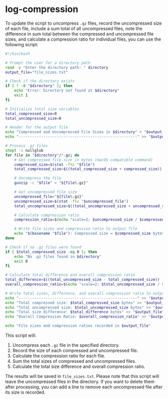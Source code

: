 # log-compression

To update the script to uncompress `.gz` files, record the uncompressed size of each file, include a sum total of all uncompressed files, note the difference in sum total between the compressed and uncompressed file sizes, and calculate a compression ratio for individual files, you can use the following script:

```bash
#!/bin/bash

# Prompt the user for a directory path
read -p "Enter the directory path: " directory
output_file="file_sizes.txt"

# Check if the directory exists
if [ ! -d "$directory" ]; then
    echo "Error: Directory not found at $directory"
    exit 1
fi

# Initialize total size variables
total_compressed_size=0
total_uncompressed_size=0

# Header for the output file
echo "Compressed and Uncompressed File Sizes in $directory" > "$output_file"
echo "-----------------------------------------------------" >> "$output_file"

# Process .gz files
shopt -s nullglob
for file in "$directory"/*.gz; do
    # Get compressed file size in bytes (macOS compatible command)
    compressed_size=$(stat -f%z "$file")
    total_compressed_size=$((total_compressed_size + compressed_size))

    # Uncompress the file
    gunzip -c "$file" > "${file%.gz}"

    # Get uncompressed file size
    uncompressed_file="${file%.gz}"
    uncompressed_size=$(stat -f%z "$uncompressed_file")
    total_uncompressed_size=$((total_uncompressed_size + uncompressed_size))

    # Calculate compression ratio
    compression_ratio=$(echo "scale=2; $uncompressed_size / $compressed_size" | bc)

    # Write file sizes and compression ratio to output file
    echo "$(basename "$file"): Compressed size = $compressed_size bytes, Uncompressed size = $uncompressed_size bytes, Compression Ratio = $compression_ratio" >> "$output_file"
done

# Check if no .gz files were found
if [ $total_compressed_size -eq 0 ]; then
    echo "No .gz files found in $directory"
    exit 0
fi

# Calculate total difference and overall compression ratio
total_difference=$((total_uncompressed_size - total_compressed_size))
overall_compression_ratio=$(echo "scale=2; $total_uncompressed_size / $total_compressed_size" | bc)

# Write total sizes, difference, and overall compression ratio to output file
echo "-----------------------------------------------------" >> "$output_file"
echo "Total compressed size: $total_compressed_size bytes" >> "$output_file"
echo "Total uncompressed size: $total_uncompressed_size bytes" >> "$output_file"
echo "Total size difference: $total_difference bytes" >> "$output_file"
echo "Overall Compression Ratio: $overall_compression_ratio" >> "$output_file"

echo "File sizes and compression ratios recorded in $output_file"
```

This script will:

1. Uncompress each `.gz` file in the specified directory.
2. Record the size of each compressed and uncompressed file.
3. Calculate the compression ratio for each file.
4. Sum the total sizes of compressed and uncompressed files.
5. Calculate the total size difference and overall compression ratio.

The results will be saved in `file_sizes.txt`. Please note that this script will leave the uncompressed files in the directory. If you want to delete them after processing, you can add a line to remove each uncompressed file after its size is recorded.

